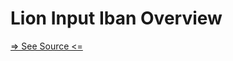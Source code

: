 # Lion Input Iban Overview

[=> See Source <=](../../../docs/components/inputs/input-iban/overview.md)
